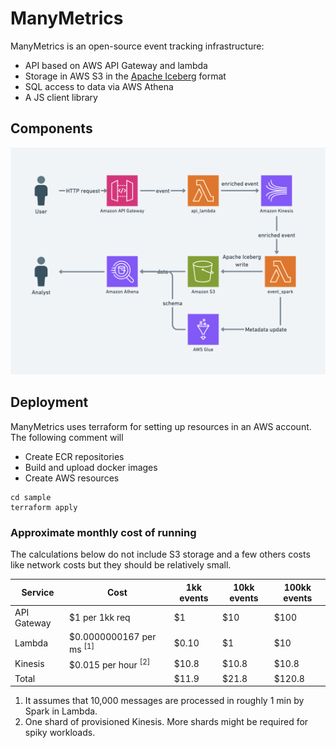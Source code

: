 # ManyMetrics

ManyMetrics is an open-source event tracking infrastructure:

- API based on AWS API Gateway and lambda
- Storage in AWS S3 in the [Apache Iceberg](https://iceberg.apache.org/) format
- SQL access to data via AWS Athena
- A JS client library

## Components

![Components](docs/components.png)

## Deployment

ManyMetrics uses terraform for setting up resources in an AWS account. The following comment will
- Create ECR repositories
- Build and upload docker images
- Create AWS resources

```
cd sample
terraform apply
```

### Approximate monthly cost of running

The calculations below do not include S3 storage and a few others costs like network costs but they should be relatively small.

| Service | Cost | 1kk events | 10kk events | 100kk events |
| ------- | ---- | ------- | -------- | --------- |
| API Gateway | $1 per 1kk req | $1 | $10 | $100 |
| Lambda | $0.0000000167 per ms <sup>[1]</sup> | $0.10 | $1 | $10 |
| Kinesis | $0.015 per hour <sup>[2]</sup> | $10.8 | $10.8 | $10.8 |
| Total | | $11.9 | $21.8 | $120.8 |

1. It assumes that 10,000 messages are processed in roughly 1 min by Spark in Lambda.
2. One shard of provisioned Kinesis. More shards might be required for spiky workloads.